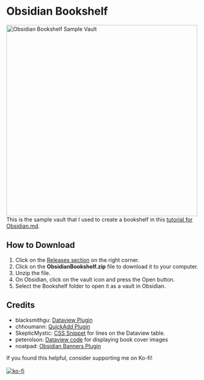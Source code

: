 # Obsidian Bookshelf
<img src="https://i.postimg.cc/YStfFxqR/Bookshelf-Sample-Vault.png" alt="Obsidian Bookshelf Sample Vault" width="500"> <br>
This is the sample vault that I used to create a bookshelf in this [tutorial for Obsidian.md](https://thebuccaneersbounty.wordpress.com/2021/08/21/tutorial-how-to-create-a-bookshelf-in-obsidian/).

## How to Download
1. Click on the [Releases section](https://github.com/GentryGibson/ObsidianBookshelf/releases) on the right corner.
2. Click on the **ObsidianBookshelf.zip** file to download it to your computer.
3. Unzip the file.
4. On Obsidian, click on the vault icon and press the Open button.
5. Select the Bookshelf folder to open it as a vault in Obsidian.


## Credits
- blacksmithgu: [Dataview Plugin](https://github.com/blacksmithgu/obsidian-dataview)
- chhoumann: [QuickAdd Plugin](https://github.com/chhoumann/quickadd)
- SkepticMystic: [CSS Snippet](https://forum.obsidian.md/t/dataview-plugin-snippet-showcase/13673/108) for lines on the Dataview table.
- peterolson: [Dataview code](https://forum.obsidian.md/t/dataview-plugin-snippet-showcase/13673/286?u=gibson) for displaying book cover images
- noatpad: [Obsidian Banners Plugin](https://github.com/noatpad/obsidian-banners)

If you found this helpful, consider supporting me on Ko-fi!
<br> <br>
[![ko-fi](https://ko-fi.com/img/githubbutton_sm.svg)](https://raw.githubusercontent.com/GentryGibson/ObsidianBookshelf/master/https://ko-fi.com/X8X8DBHQW)
